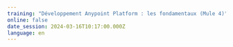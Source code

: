 ```yaml
---
training: "Développement Anypoint Platform : les fondamentaux (Mule 4)"
online: false
date_session: 2024-03-16T10:17:00.000Z
language: en
---
```

